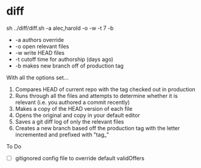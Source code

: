 diff
====

sh ../diff/diff.sh -a alec,harold -o -w -t 7 -b


* -a authors override
* -o open relevant files
* -w write HEAD files
* -t cutoff time for authorship (days ago)
* -b makes new branch off of production tag


With all the options set...
1. Compares HEAD of current repo with the tag checked out in production
2. Runs through all the files and attempts to determine whether it is relevant (i.e. you authored a commit recently)
3. Makes a copy of the HEAD version of each file
4. Opens the original and copy in your default editor
5. Saves a git diff log of only the relevant files
6. Creates a new branch based off the production tag with the letter incremented and prefixed with "tag_"


To Do
- [ ] gitignored config file to override default validOffers

